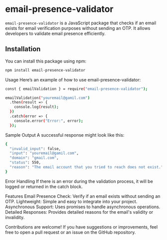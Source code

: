 # email-presence-validator

`email-presence-validator` is a JavaScript package that checks if an email exists for email verification purposes without sending an OTP. It allows developers to validate email presence efficiently.

## Installation

You can install this package using npm:

```bash
npm install email-presence-validator
```




Usage
Here’s an example of how to use email-presence-validator:

```bash
const { emailValidation } = require("email-presence-validator");

emailValidation("youremail@gamil.com")
  .then(result => {
    console.log(result);
  })
  .catch(error => {
    console.error("Error:", error);
  });
```


Sample Output
A successful response might look like this:

```bash
{
  "invalid_input": false,
  "input": "youremail@gamil.com",
  "domain": "gmail.com",
  "status": 550,
  "reason": "The email account that you tried to reach does not exist."
}
```

Error Handling
If there is an error during the validation process, it will be logged or returned in the catch block.

Features
Email Presence Check: Verify if an email exists without sending an OTP.
Lightweight: Simple and easy to integrate into your project.
Asynchronous Support: Uses promises to handle asynchronous operations.
Detailed Responses: Provides detailed reasons for the email's validity or invalidity.


Contributions are welcome! If you have suggestions or improvements, feel free to open a pull request or an issue on the GitHub repository.
